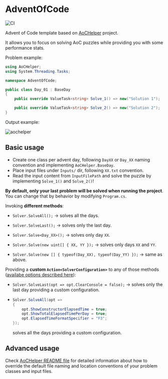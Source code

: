 # AdventOfCode

![CI](https://github.com/sebsebmc/AdventOfCode2024/workflows/CI/badge.svg)

Advent of Code template based on [AoCHelper](https://github.com/eduherminio/AoCHelper) project.

It allows you to focus on solving AoC puzzles while providing you with some performance stats.

Problem example:

```csharp
using AoCHelper;
using System.Threading.Tasks;

namespace AdventOfCode;

public class Day_01 : BaseDay
{
    public override ValueTask<string> Solve_1() => new("Solution 1");

    public override ValueTask<string> Solve_2() => new("Solution 2");
}

```

Output example:

![aochelper](https://user-images.githubusercontent.com/11148519/142051856-16d9d5bf-885c-44cd-94ae-6f678bcbc04f.gif)

## Basic usage

- Create one class per advent day, following `DayXX` or `Day_XX` naming convention and implementing `AoCHelper.BaseDay`.
- Place input files under `Inputs/` dir, following `XX.txt` convention.
- Read the input content from `InputFilePath` and solve the puzzle by implementing `Solve_1()` and `Solve_2()`!

**By default, only your last problem will be solved when running the project**. You can change that by behavior by modifying `Program.cs`.

Invoking **different methods**:

- `Solver.SolveAll();` → solves all the days.

- `Solver.SolveLast();` → solves only the last day.

- `Solver.Solve<Day_XX>();` → solves only day `XX`.

- `Solver.Solve(new uint[] { XX, YY });` → solves only days `XX` and `YY`.

- `Solver.Solve(new [] { typeof(Day_XX), typeof(Day_YY) });` → same as above.

Providing a **custom `Action<SolverConfiguration>`** to any of those methods ([availabe options described here](https://github.com/eduherminio/AoCHelper#customization)):

- `Solver.SolveLast(opt => opt.ClearConsole = false);` → solves only the last day providing a custom configuration.

-
    ```csharp
    Solver.SolveAll(opt =>
    {
        opt.ShowConstructorElapsedTime = true;
        opt.ShowTotalElapsedTimePerDay = true;
        opt.ElapsedTimeFormatSpecifier = "F3";
    });
    ```
    solves all the days providing a custom configuration.

## Advanced usage

Check [AoCHelper README file](https://github.com/eduherminio/AoCHelper#advanced-usage) for detailed information about how to override the default file naming and location conventions of your problem classes and input files.

